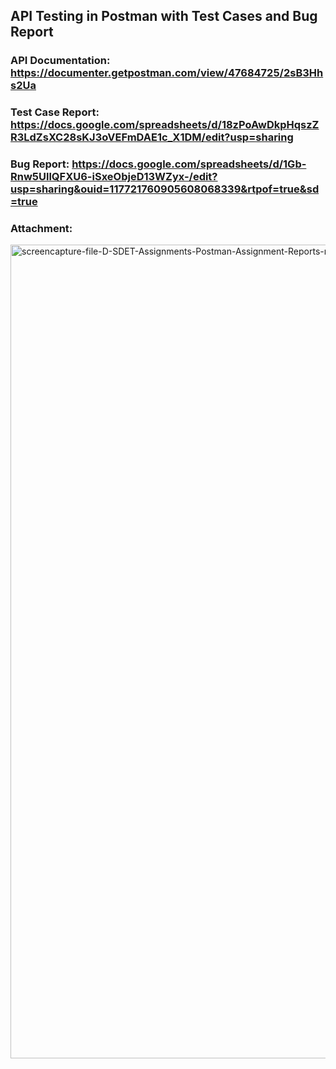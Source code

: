 ## API Testing in Postman with Test Cases and Bug Report
### API Documentation: https://documenter.getpostman.com/view/47684725/2sB3Hhs2Ua
### Test Case Report: https://docs.google.com/spreadsheets/d/18zPoAwDkpHqszZR3LdZsXC28sKJ3oVEFmDAE1c_X1DM/edit?usp=sharing
### Bug Report: https://docs.google.com/spreadsheets/d/1Gb-Rnw5UllQFXU6-iSxeObjeD13WZyx-/edit?usp=sharing&ouid=117721760905608068339&rtpof=true&sd=true
### Attachment:
   <img width="1366" height="1302" alt="screencapture-file-D-SDET-Assignments-Postman-Assignment-Reports-report-html-2025-08-31-17_25_45" src="https://github.com/user-attachments/assets/ee8462bf-0b17-4387-9536-60177db718f8" />

